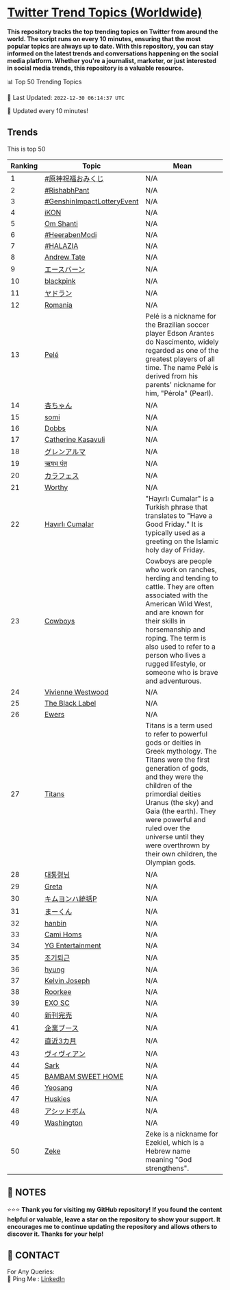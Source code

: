 [Twitter Trend Topics (Worldwide)](https://github.com/ErcinDedeoglu/Twitter-Trend-Topics)
==========

**This repository tracks the top trending topics on Twitter from around the world. 
The script runs on every 10 minutes, ensuring that the most popular topics are always up to date. 
With this repository, you can stay informed on the latest trends and conversations happening on the social media platform. 
Whether you're a journalist, marketer, or just interested in social media trends, this repository is a valuable resource.**


📊 Top 50 Trending Topics

📆 Last Updated: `2022-12-30 06:14:37 UTC`

🔧 Updated every 10 minutes!


## Trends

This is top 50

| Ranking | Topic | Mean |
| ------- | ------------ | ------------ |
| 1 | [#原神祝福おみくじ](http://twitter.com/search?q=%23%e5%8e%9f%e7%a5%9e%e7%a5%9d%e7%a6%8f%e3%81%8a%e3%81%bf%e3%81%8f%e3%81%98) | N/A |
| 2 | [#RishabhPant](http://twitter.com/search?q=%23RishabhPant) | N/A |
| 3 | [#GenshinImpactLotteryEvent](http://twitter.com/search?q=%23GenshinImpactLotteryEvent) | N/A |
| 4 | [iKON](http://twitter.com/search?q=iKON) | N/A |
| 5 | [Om Shanti](http://twitter.com/search?q=Om+Shanti) | N/A |
| 6 | [#HeerabenModi](http://twitter.com/search?q=%23HeerabenModi) | N/A |
| 7 | [#HALAZIA](http://twitter.com/search?q=%23HALAZIA) | N/A |
| 8 | [Andrew Tate](http://twitter.com/search?q=Andrew+Tate) | N/A |
| 9 | [エースバーン](http://twitter.com/search?q=%e3%82%a8%e3%83%bc%e3%82%b9%e3%83%90%e3%83%bc%e3%83%b3) | N/A |
| 10 | [blackpink](http://twitter.com/search?q=blackpink) | N/A |
| 11 | [ヤドラン](http://twitter.com/search?q=%e3%83%a4%e3%83%89%e3%83%a9%e3%83%b3) | N/A |
| 12 | [Romania](http://twitter.com/search?q=Romania) | N/A |
| 13 | [Pelé](http://twitter.com/search?q=Pel%c3%a9) | Pelé is a nickname for the Brazilian soccer player Edson Arantes do Nascimento, widely regarded as one of the greatest players of all time. The name Pelé is derived from his parents' nickname for him, "Pérola" (Pearl). |
| 14 | [杏ちゃん](http://twitter.com/search?q=%e6%9d%8f%e3%81%a1%e3%82%83%e3%82%93) | N/A |
| 15 | [somi](http://twitter.com/search?q=somi) | N/A |
| 16 | [Dobbs](http://twitter.com/search?q=Dobbs) | N/A |
| 17 | [Catherine Kasavuli](http://twitter.com/search?q=Catherine+Kasavuli) | N/A |
| 18 | [グレンアルマ](http://twitter.com/search?q=%e3%82%b0%e3%83%ac%e3%83%b3%e3%82%a2%e3%83%ab%e3%83%9e) | N/A |
| 19 | [ऋषभ पंत](http://twitter.com/search?q=%e0%a4%8b%e0%a4%b7%e0%a4%ad+%e0%a4%aa%e0%a4%82%e0%a4%a4) | N/A |
| 20 | [カラフェス](http://twitter.com/search?q=%e3%82%ab%e3%83%a9%e3%83%95%e3%82%a7%e3%82%b9) | N/A |
| 21 | [Worthy](http://twitter.com/search?q=Worthy) | N/A |
| 22 | [Hayırlı Cumalar](http://twitter.com/search?q=Hay%c4%b1rl%c4%b1+Cumalar) | "Hayırlı Cumalar" is a Turkish phrase that translates to "Have a Good Friday." It is typically used as a greeting on the Islamic holy day of Friday. |
| 23 | [Cowboys](http://twitter.com/search?q=Cowboys) | Cowboys are people who work on ranches, herding and tending to cattle. They are often associated with the American Wild West, and are known for their skills in horsemanship and roping. The term is also used to refer to a person who lives a rugged lifestyle, or someone who is brave and adventurous. |
| 24 | [Vivienne Westwood](http://twitter.com/search?q=Vivienne+Westwood) | N/A |
| 25 | [The Black Label](http://twitter.com/search?q=The+Black+Label) | N/A |
| 26 | [Ewers](http://twitter.com/search?q=Ewers) | N/A |
| 27 | [Titans](http://twitter.com/search?q=Titans) | Titans is a term used to refer to powerful gods or deities in Greek mythology. The Titans were the first generation of gods, and they were the children of the primordial deities Uranus (the sky) and Gaia (the earth). They were powerful and ruled over the universe until they were overthrown by their own children, the Olympian gods. |
| 28 | [대통령님](http://twitter.com/search?q=%eb%8c%80%ed%86%b5%eb%a0%b9%eb%8b%98) | N/A |
| 29 | [Greta](http://twitter.com/search?q=Greta) | N/A |
| 30 | [キムヨンハ統括P](http://twitter.com/search?q=%e3%82%ad%e3%83%a0%e3%83%a8%e3%83%b3%e3%83%8f%e7%b5%b1%e6%8b%acP) | N/A |
| 31 | [まーくん](http://twitter.com/search?q=%e3%81%be%e3%83%bc%e3%81%8f%e3%82%93) | N/A |
| 32 | [hanbin](http://twitter.com/search?q=hanbin) | N/A |
| 33 | [Cami Homs](http://twitter.com/search?q=Cami+Homs) | N/A |
| 34 | [YG Entertainment](http://twitter.com/search?q=YG+Entertainment) | N/A |
| 35 | [조기퇴근](http://twitter.com/search?q=%ec%a1%b0%ea%b8%b0%ed%87%b4%ea%b7%bc) | N/A |
| 36 | [hyung](http://twitter.com/search?q=hyung) | N/A |
| 37 | [Kelvin Joseph](http://twitter.com/search?q=Kelvin+Joseph) | N/A |
| 38 | [Roorkee](http://twitter.com/search?q=Roorkee) | N/A |
| 39 | [EXO SC](http://twitter.com/search?q=EXO+SC) | N/A |
| 40 | [新刊完売](http://twitter.com/search?q=%e6%96%b0%e5%88%8a%e5%ae%8c%e5%a3%b2) | N/A |
| 41 | [企業ブース](http://twitter.com/search?q=%e4%bc%81%e6%a5%ad%e3%83%96%e3%83%bc%e3%82%b9) | N/A |
| 42 | [直近3カ月](http://twitter.com/search?q=%e7%9b%b4%e8%bf%913%e3%82%ab%e6%9c%88) | N/A |
| 43 | [ヴィヴィアン](http://twitter.com/search?q=%e3%83%b4%e3%82%a3%e3%83%b4%e3%82%a3%e3%82%a2%e3%83%b3) | N/A |
| 44 | [Sark](http://twitter.com/search?q=Sark) | N/A |
| 45 | [BAMBAM SWEET HOME](http://twitter.com/search?q=BAMBAM+SWEET+HOME) | N/A |
| 46 | [Yeosang](http://twitter.com/search?q=Yeosang) | N/A |
| 47 | [Huskies](http://twitter.com/search?q=Huskies) | N/A |
| 48 | [アシッドボム](http://twitter.com/search?q=%e3%82%a2%e3%82%b7%e3%83%83%e3%83%89%e3%83%9c%e3%83%a0) | N/A |
| 49 | [Washington](http://twitter.com/search?q=Washington) | N/A |
| 50 | [Zeke](http://twitter.com/search?q=Zeke) | Zeke is a nickname for Ezekiel, which is a Hebrew name meaning "God strengthens". |




## 📝 NOTES

⭐⭐⭐ **Thank you for visiting my GitHub repository! If you found the content helpful or valuable, leave a star on the repository to show your support. It encourages me to continue updating the repository and allows others to discover it. Thanks for your help!**

## 📨 CONTACT

 For Any Queries:  
            🏓 Ping Me : [LinkedIn](https://www.linkedin.com/in/ercindedeoglu/)
